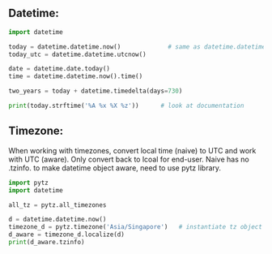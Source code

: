 ## Datetime:
```python
import datetime

today = datetime.datetime.now()             # same as datetime.datetime.today()
today_utc = datetime.datetime.utcnow()

date = datetime.date.today()
time = datetime.datetime.now().time()

two_years = today + datetime.timedelta(days=730)

print(today.strftime('%A %x %X %z'))      # look at documentation

```

## Timezone:
When working with timezones, convert local time (naive) to UTC and work with UTC (aware). Only convert back to lcoal for end-user. Naive has no .tzinfo. to make datetime object aware, need to use pytz library.

```python
import pytz
import datetime

all_tz = pytz.all_timezones

d = datetime.datetime.now()
timezone_d = pytz.timezone('Asia/Singapore')   # instantiate tz object
d_aware = timezone_d.localize(d)
print(d_aware.tzinfo)

```
